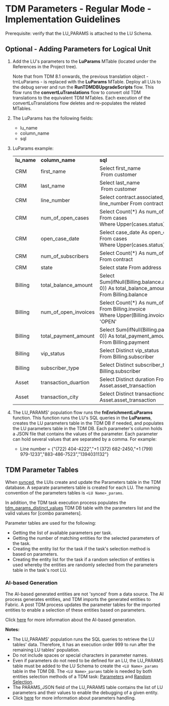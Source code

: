 # TDM Parameters - Regular Mode - Implementation Guidelines

Prerequisite: verify that the LU_PARAMS is attached to the LU Schema.

## Optional - Adding Parameters for Logical Unit

1. Add the LU's parameters to the **LuParams** MTable (located under the References in the Project tree).

   Note that from TDM 8.1 onwards, the previous translation object - trnLuParams - is replaced with the **LuParams** MTable. Deploy all LUs to the debug server and run the **RunTDMDBUpgradeScripts** flow. This flow runs the **convertLuTranslations** flow to convert old TDM translations to the equivalent TDM MTables. Each execution of the convertLuTranslations flow deletes and re-populates the related MTables.

2. The LuParams has the following fields:

   - lu_name
   - column_name
   - sql

3. LuParams example:

   <table width="900pxl">
   <tbody>
   <tr>
   <td width="150pxl"><strong>lu_name</strong></td>
   <td width="150pxl"><strong>column_name</strong></td>
   <td width="600pxl"><strong>sql</strong></td>
   </tr>
   <tr>
   <td width="150pxl">CRM</td>
   <td width="150pxl">first_name</td>
   <td width="600pxl">Select first_name<br />&nbsp;From customer</td>
   </tr>
   <tr>
   <td width="150pxl">CRM</td>
   <td width="150pxl">last_name</td>
   <td width="600pxl">Select last_name<br />&nbsp;From customer</td>
   </tr>
   <tr>
   <td width="150pxl">CRM</td>
   <td width="150pxl">line_number</td>
   <td width="600pxl">Select contract.associated_line As line_number From contract</td>
   </tr>
   <tr>
   <td width="150pxl">CRM</td>
   <td width="150pxl">num_of_open_cases</td>
   <td width="600pxl">Select Count(*) As num_of_open_cases<br />From cases<br />Where Upper(cases.status) != 'CLOSED'</td>
   </tr>
   <tr>
   <td width="150pxl">CRM</td>
   <td width="150pxl">open_case_date</td>
   <td width="600pxl">Select case_date As open_case_date<br />From cases<br />Where Upper(cases.status) != 'CLOSED'</td>
   </tr>
   <tr>
   <td width="150pxl">CRM</td>
   <td width="150pxl">num_of_subscribers</td>
   <td width="600pxl">Select Count(*) As num_of_subscribers From contract</td>
   </tr>
   <tr>
   <td width="150pxl">CRM</td>
   <td width="150pxl">state</td>
   <td width="600pxl">Select state From address</td>
   </tr>
   <tr>
   <td width="150pxl">Billing</td>
   <td width="150pxl">total_balance_amount</td>
   <td width="600pxl">Select Sum(ifNull(Billing.balance.available_amount, 0)) As total_balance_amount<br />From Billing.balance</td>
   </tr>
   <tr>
   <td width="150pxl">Billing</td>
   <td width="150pxl">num_of_open_invoices</td>
   <td width="600pxl">Select Count(*) As num_of_open_invoices<br />From Billing.invoice<br />Where Upper(Billing.invoice.status) = 'OPEN'</td>
   </tr>
   <tr>
   <td width="150pxl">Billing</td>
   <td width="150pxl">total_payment_amount</td>
   <td width="600pxl">Select Sum(ifNull(Billing.payment.amount, 0)) As total_payment_amount<br />From Billing.payment</td>
   </tr>
   <tr>
   <td width="150pxl">Billing</td>
   <td width="150pxl">vip_status</td>
   <td width="600pxl">Select Distinct vip_status <br />From Billing.subscriber</td>
   </tr>
   <tr>
   <td width="150pxl">Billing</td>
   <td width="150pxl">subscriber_type</td>
   <td width="600pxl">Select Distinct subscriber_type From Billing.subscriber</td>
   </tr>
   <tr>
   <td width="150pxl">Asset</td>
   <td width="150pxl">transaction_duartion</td>
   <td width="600pxl">Select Distinct duration From Asset.asset_transaction</td>
   </tr>
   <tr>
   <td width="150pxl">Asset</td>
   <td width="150pxl">transaction_city</td>
   <td width="600pxl">Select Distinct transactioncity From Asset.asset_transaction</td>
   </tr>
   </tbody>
   </table>

   

4. The LU_PARAMS' population flow runs the **fnEnrichmentLuParams** function. This function runs the LU's SQL queries in the **LuParams**, creates the LU parameters table in the TDM DB if needed, and populates the LU parameters table in the TDM DB. Each parameter's column holds a JSON file that contains the values of the parameter. Each parameter can hold several values that are separated by a comma. For example:

   - Line number = {"(722) 404-4222","+1 (372) 682-2450,"+1 (799) 979-1233","883-486-7523","1394031132"}



## TDM Parameter Tables

When [synced](/articles/14_sync_LU_instance/01_sync_LUI_overview.md), the LUIs create and update the Parameters table in the TDM database. A separate parameters table is created for each LU. The naming convention of the parameters tables is `<LU Name>_params`. 

In addition, the TDM task execution process populates the [tdm_params_distinct_values](/articles/TDM/tdm_architecture/02_tdm_database.md#tdm_params_distinct_values) TDM DB table with the parameters list and the valid values for [combo parameters].

Parameter tables are used for the following:

- Getting the list of available parameters per task.
- Getting the number of matching entities for the selected parameters of the task.
- Creating the entity list for the task if the task's selection method is based on parameters.
- Creating the entity list for the task if a random selection of entities is used whereby the entities are randomly selected from the parameters table in the task's root LU.  

### AI-based Generation

The AI-based generated entities are not 'synced' from a data source. The AI process generates entities, and TDM imports the generated entities to Fabric. A post TDM process updates the parameter tables for the imported entities to enable a selection of these entities based on parameters.

Click [here](/articles/TDM/tdm_gui/14e_task_source_ai_based_generation.md) for more information about the AI-based generation.



**Notes:**

- The LU_PARAMS' population runs the SQL queries to retrieve the LU tables' data. Therefore, it has an execution order 999 to run after the remaining LU tables' population. 
- Do not include spaces or special characters in parameter names.
- Even if parameters do not need to be defined for an LU, the LU_PARAMS table must be added to the LU Schema to create the `<LU Name>_params` table in the TDM DB. The `<LU Name>_params` table is needed by both entities selection methods of a TDM task: [Parameters](/articles/TDM/tdm_gui/17_load_task_regular_mode.md#parameters) and [Random Selection](/articles/TDM/tdm_gui/17_load_task_regular_mode.md#random-selection).
- The PARAMS_JSON field of the LU_PARAMS table contains the list of LU parameters and their values to enable the debugging of a given entity.
- Click [here](/articles/TDM/tdm_architecture/07_tdm_parameters_handling.md) for more information about parameters handling.

